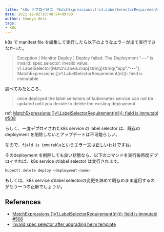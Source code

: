```yaml
---
title: "k8s デプロイ時に `MatchExpressions:[]v1.LabelSelectorRequirement(nil)}: field is immutable` エラーが出た際に対処方法"
date: 2021-12-02T16:48:54+09:00
author: Shunya Ueta
tags:
- k8s
---
```


k8s で manifest file を編集して実行したら以下のようなエラーが出て実行できなかった。

>  Exception ( Monitor Deploy )
Deploy failed: The Deployment “---” is invalid: spec.selector: Invalid value: v1.LabelSelector{MatchLabels:map[string]string{“app”:“---”}, MatchExpressions:[]v1.LabelSelectorRequirement(nil)}: field is immutable

調べてみたところ、

> once deployed the label selectors of kubernetes service can not be updated until you decide to delete the existing deployment

ref: [MatchExpressions:[]v1.LabelSelectorRequirement(nil)}: field is immutabl #508](https://github.com/kubernetes/client-go/issues/508#issuecomment-589296590)

らしく、一度デプロイされたk8s service の label selector は、既存のdeployment を削除しないとアップデートは不可能らしい。

なので、`field is immutable`というエラー文は正しいわけですね。

そのdeployment を削除しても良い状態なら、以下のコマンドを実行後再度デプロイすれば、k8s service のlabel selector は実行されます。

```bash
kubectl delete deploy <deployment-name>
```

もしくは、k8s service のlabel selectorの変更を諦めて既存のまま運用するのがもう一つの正解でしょうか。


## References

- [MatchExpressions:[]v1.LabelSelectorRequirement(nil)}: field is immutabl #508](https://github.com/kubernetes/client-go/issues/508#issuecomment-589296590)
- [Invalid spec selector after upgrading helm template](https://stackoverflow.com/questions/53998259/invalid-spec-selector-after-upgrading-helm-template)